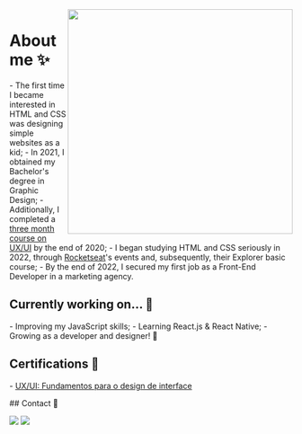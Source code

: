 <img src="https://raw.githubusercontent.com/MicaelliMedeiros/micaellimedeiros/master/image/computer-illustration.png" min-width="400px" max-width="400px" width="400px" align="right">

<p align="left"> 
<h1>About me ✨</h1>
- The first time I became interested in HTML and CSS was designing simple websites as a kid;
- In 2021, I obtained my Bachelor's degree in Graphic Design;
- Additionally, I completed a <a href="https://www.coursera.org/account/accomplishments/certificate/K9MS9UMFVCET">three month course on UX/UI</a> by the end of 2020;
- I began studying HTML and CSS seriously in 2022, through <a href="rocketseat.com.br">Rocketseat</a>'s events and, subsequently, their Explorer basic course;
- By the end of 2022, I secured my first job as a Front-End Developer in a marketing agency.
</p>

<p align="left">
<h2>Currently working on... 💪</h2>
- Improving my JavaScript skills;
- Learning React.js & React Native;
- Growing as a developer and designer! 🌱
</p>

<p align="left">
  <h2>Certifications 🏅</h2>
- <a href="https://www.coursera.org/account/accomplishments/certificate/K9MS9UMFVCET">UX/UI: Fundamentos para o design de interface</a>
</p>

<p align="left">
  ## Contact 💌
</p>

<p align="left">
  <a href="#" alt="LinkedIn">
  <img src="https://img.shields.io/badge/-Linkedin-0e76a8?style=flat-square&logo=Linkedin&logoColor=white&link=linkedin.com/in/mariak-fla/" /></a>

  <a href="#" alt="Gmail">
  <img src="https://img.shields.io/badge/-Gmail-FF0000?style=flat-square&labelColor=FF0000&logo=gmail&logoColor=white&link=mailto:mariak.fla@gmail.com" /></a></a>
</p>
